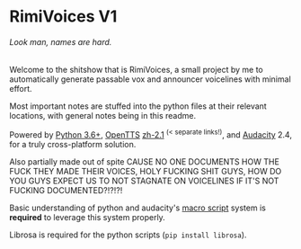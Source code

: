 # RimiVoices V1
###### Look man, names are hard.

Welcome to the shitshow that is RimiVoices, a small project by me to automatically generate passable vox and announcer voicelines with minimal effort.

Most important notes are stuffed into the python files at their relevant locations, with general notes being in this readme.

Powered by [Python 3.6+](https://python.org), [OpenTTS](https://github.com/synesthesiam/opentts) [zh-2.1](https://hub.docker.com/r/synesthesiam/opentts) <sup>(< separate links!)</sup>, and [Audacity](https://www.audacityteam.org) 2.4, for a truly cross-platform solution.

Also partially made out of spite CAUSE NO ONE DOCUMENTS HOW THE FUCK THEY MADE THEIR VOICES, HOLY FUCKING SHIT GUYS, HOW DO YOU GUYS EXPECT US TO NOT STAGNATE ON VOICELINES IF IT'S NOT FUCKING DOCUMENTED?!?!?!

Basic understanding of python and audacity's [macro script](https://manual.audacityteam.org/man/scripting_reference.html) system is **required** to leverage this system properly.

Librosa is required for the python scripts (`pip install librosa`).